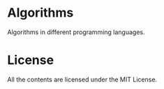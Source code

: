 # Algorithms
Algorithms in different programming languages.

# License
All the contents are licensed under the MIT License.
